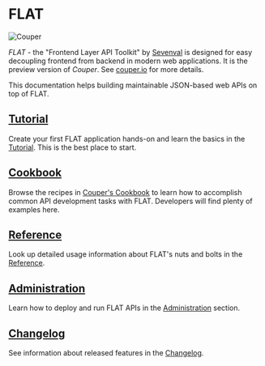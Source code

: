 # FLAT

![Couper](https://couper.io/assets/images/couper-logo.svg)

_FLAT_ - the "Frontend Layer API Toolkit" by [Sevenval](https://www.sevenval.com/) is designed
for easy decoupling frontend from backend in modern web applications. It is the
preview version of _Couper_. See [couper.io](https://couper.io/) for more
details.

This documentation helps building maintainable JSON-based web APIs
on top of FLAT.

## [Tutorial](tutorial/README.md)

Create your first FLAT application hands-on and learn the basics in the [Tutorial](tutorial/README.md).
This is the best place to start.

## [Cookbook](cookbook/README.md)

Browse the recipes in [Couper's Cookbook](cookbook/README.md) to learn
how to accomplish common API development tasks with FLAT. Developers will find plenty of examples here.

## [Reference](reference/README.md)

Look up detailed usage information about FLAT's nuts and bolts in the [Reference](reference/README.md).

## [Administration](administration/README.md)

Learn how to deploy and run FLAT APIs in the [Administration](administration/README.md) section.

## [Changelog](CHANGELOG.md)

See information about released features in the [Changelog](CHANGELOG.md).
